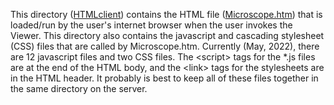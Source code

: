 This directory ([HTMLclient](https://github.com/MFPvirtual-microscope/Viewer/tree/main/HTMLclient)) contains the HTML file ([Microscope.htm](https://github.com/MFPvirtual-microscope/Viewer/blob/main/HTMLclient/Microscope.htm)) that is loaded/run by the user's internet browser when the user invokes the Viewer.  This directory also contains the javascript and cascading stylesheet (CSS) files that are called by Microscope.htm.  Currently (May, 2022), there are 12 javascript files and two CSS files.  The \<script\> tags for the \*.js files are at the end of the HTML body, and the \<link\> tags for the stylesheets are in the HTML header.  It probably is best to keep all of these files together in the same directory on the server.
